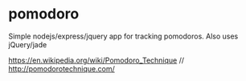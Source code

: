 # pomodoro
Simple nodejs/express/jquery app for tracking pomodoros. Also uses jQuery/jade


https://en.wikipedia.org/wiki/Pomodoro_Technique
//
http://pomodorotechnique.com/
